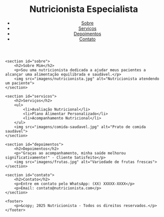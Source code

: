 <!DOCTYPE html>
<html lang="pt-br">
<head>
    <meta charset="UTF-8">
    <meta name="viewport" content="width=device-width, initial-scale=1.0">
    <title>Nutricionista - Saúde e Bem-Estar</title>
    <link rel="stylesheet" href="style.css">
</head>
<body>
    <header>
        <h1>Nutricionista Especialista</h1>
        <nav>
            <ul>
                <li><a href="#sobre">Sobre</a></li>
                <li><a href="#servicos">Serviços</a></li>
                <li><a href="#depoimentos">Depoimentos</a></li>
                <li><a href="#contato">Contato</a></li>
            </ul>
        </nav>
    </header>
    
    <section id="sobre">
        <h2>Sobre Mim</h2>
        <p>Sou uma nutricionista dedicada a ajudar meus pacientes a alcançar uma alimentação equilibrada e saudável.</p>
        <img src="imagens/nutricionista.jpg" alt="Nutricionista atendendo um paciente">
    </section>
    
    <section id="servicos">
        <h2>Serviços</h2>
        <ul>
            <li>Avaliação Nutricional</li>
            <li>Plano Alimentar Personalizado</li>
            <li>Acompanhamento Nutricional</li>
        </ul>
        <img src="imagens/comida-saudavel.jpg" alt="Prato de comida saudável">
    </section>
    
    <section id="depoimentos">
        <h2>Depoimentos</h2>
        <p>"Graças ao acompanhamento, minha saúde melhorou significativamente!" - Cliente Satisfeito</p>
        <img src="imagens/frutas.jpg" alt="Variedade de frutas frescas">
    </section>
    
    <section id="contato">
        <h2>Contato</h2>
        <p>Entre em contato pelo WhatsApp: (XX) XXXXX-XXXX</p>
        <p>Email: contato@nutricionista.com</p>
    </section>
    
    <footer>
        <p>&copy; 2025 Nutricionista - Todos os direitos reservados.</p>
    </footer>
</body>
</html>
